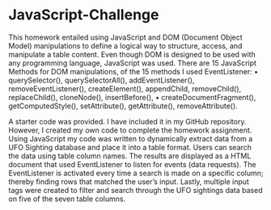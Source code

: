 # JavaScript-Challenge

This homework entailed using JavaScript and DOM (Document Object Model) manipulations to define a logical way to structure, access, and manipulate a table content. Even though DOM is designed to be used with any programming language, JavaScript was used.
There are 15 JavaScript Methods for DOM manipulations, of the 15 methods I used EventListener:
•	querySelector(), querySelectorAll(), addEventListener(), removeEventListener(), createElement(), appendChild, removeChild(), replaceChild(), cloneNode(), insertBefore(),
•	createDocumentFragment(),  getComputedStyle(), setAttribute(), getAttribute(), removeAttribute().

A starter code was provided. I have included it in my GitHub repository. However, I created my own code to complete the homework assignment. Using JavaScript my code was written to dynamically extract data from a UFO Sighting database and place it into a table format. Users can search the data using table column names. The results are displayed as a HTML document that used EventListener to listen for events (data requests). The EventListener is activated every time a search is made on a specific column; thereby finding rows that matched the user’s input.
Lastly, multiple input tags were created to filter and search through the UFO sightings data based on five of the seven table columns.


